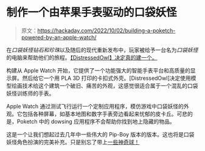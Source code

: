 # 制作一个由苹果手表驱动的口袋妖怪

> 原文：<https://hackaday.com/2022/10/02/building-a-poketch-powered-by-an-apple-watch/>

在*口袋妖怪钻石和珍珠*以及随后的现代重新发布中，玩家被给予一台名为*口袋妖怪*的电脑来帮助他们的旅程。[【DistressedOwl】决定真的建一个。](https://www.instructables.com/Working-Poketch-From-Pok%C3%A9mon-BDSP/)

构建从 Apple Watch 开始，它提供了一个功能强大的智能手表平台和高质量的显示屏。然后给它一个用 PLA 3D 打印的卡扣式外壳。[DistressedOwl]决定使用模型绘画技术给这个建筑一个破旧、痛苦的外观，这感觉很适合属于一个混乱的口袋妖怪训练师的手表。

Apple Watch 通过测试飞行运行一个定制应用程序，模仿游戏中口袋妖怪的外观。它包括各种屏幕，如基本地图和数字手表旁边看起来忧郁的皮卡丘。可悲的是，Poketch 中的 dowsing 应用程序不会帮助你找到地上隐藏的物品。

这是一个让我们想起过去几年中一些伟大的 Pip-Boy 版本的版本。这也将是口袋妖怪角色扮演的完美补充。只是别忘了带上[一些神奇球！](https://hackaday.com/2016/08/12/wiggling-pokeball-detects-rare-pokemon/)